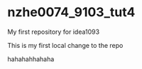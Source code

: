 # nzhe0074_9103_tut4

My first repository for idea1093

This is my first local change to the repo

hahahahhahaha 